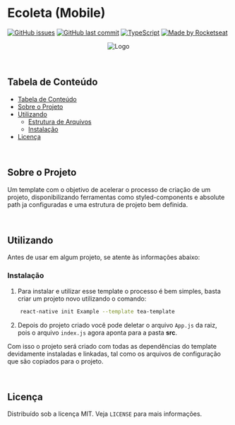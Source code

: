 # Ecoleta (Mobile)

<!-- PROJECT SHIELDS -->

[![GitHub issues](https://img.shields.io/github/issues-raw/CarlosETB/ecoleta-mobile.svg)](https://github.com/CarlosETB/ecoleta-mobile/issues)
[![GitHub last commit](https://img.shields.io/github/last-commit/CarlosETB/ecoleta-mobile.svg)](https://github.com/CarlosETB/ecoleta-mobile/commits/master)
[![TypeScript](https://badges.frapsoft.com/typescript/code/typescript.png?v=101)](https://github.com/ellerbrock/typescript-badges/)
  <a href="https://rocketseat.com.br">
    <img alt="Made by Rocketseat" src="https://img.shields.io/badge/made%20by-Rocketseat-%237519C1">
  </a>


<!-- PROJECT LOGO -->

<p align="center">
    <img src="https://i.imgur.com/XPQWFy6.png" alt="Logo">
</p>

<br />

<!-- TABLE OF CONTENTS -->

## Tabela de Conteúdo

- [Tabela de Conteúdo](#tabela-de-conte%C3%BAdo)
- [Sobre o Projeto](#sobre-o-projeto)
- [Utilizando](#utilizando)
  - [Estrutura de Arquivos](#estrutura-de-arquivos)
  - [Instalação](#instala%C3%A7%C3%A3o)
- [Licença](#licen%C3%A7a)


<br />

<!-- ABOUT THE PROJECT -->

## Sobre o Projeto

Um template com o objetivo de acelerar o processo de criação de um projeto, disponibilizando ferramentas como styled-components e absolute path ja configuradas e uma estrutura de projeto bem definida.

<br />

<!-- USING -->

## Utilizando

Antes de usar em algum projeto, se atente às informações abaixo:

### Instalação

1. Para instalar e utilizar esse template o processo é bem simples, basta criar um projeto novo utilizando o comando:

```sh
    react-native init Example --template tea-template
```

2. Depois do projeto criado você pode deletar o arquivo `App.js` da raiz, pois o arquivo `index.js` agora aponta para a pasta **src**.

Com isso o projeto será criado com todas as dependências do template devidamente instaladas e linkadas, tal como os arquivos de configuração que são copiados para o projeto.

<br />

<!-- LICENSE -->

## Licença

Distribuído sob a licença MIT. Veja `LICENSE` para mais informações.
